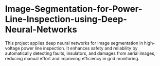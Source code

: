 # Image-Segmentation-for-Power-Line-Inspection-using-Deep-Neural-Networks
This project applies deep neural networks for image segmentation in high-voltage power line inspection. It enhances safety and reliability by automatically detecting faults, insulators, and damages from aerial images, reducing manual effort and improving efficiency in grid monitoring.
